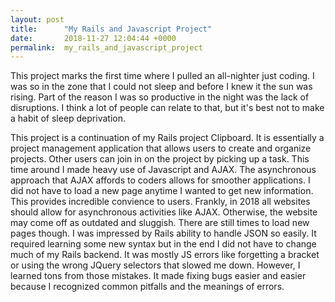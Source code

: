 ```yaml
---
layout: post
title:      "My Rails and Javascript Project"
date:       2018-11-27 12:04:44 +0000
permalink:  my_rails_and_javascript_project
---
```



This project marks the first time where I pulled an all-nighter just coding. I was so in the zone that I could not sleep and before I knew it the sun was rising. Part of the reason I was so productive in the night was the lack of disruptions. I think a lot of people can relate to that, but it's best not to make a habit of sleep deprivation. 

This project is a continuation of my Rails project Clipboard. It is essentially a project management application that allows users to create and organize projects. Other users can join in on the project by picking up a task. This time around I made heavy use of Javascript and AJAX. The asynchronous approach that AJAX affords to coders allows for smoother applications. I did not have to load a new page anytime I wanted to get new information. This provides incredible convience to users. Frankly, in 2018 all websites should allow for asynchronous activities like AJAX. Otherwise, the website may come off as outdated and sluggish. There are still times to load new pages though. I was impressed by Rails ability to handle JSON so easily. It required learning some new syntax but in the end I did not have to change much of my Rails backend. It was mostly JS errors like forgetting a bracket or using the wrong JQuery selectors that slowed me down. However, I learned tons from those mistakes. It made fixing bugs easier and easier because I recognized common pitfalls and the meanings of errors.

